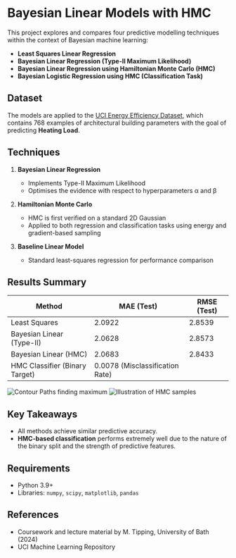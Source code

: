 # Bayesian Linear Models with HMC

This project explores and compares four predictive modelling techniques within the context of Bayesian machine learning:

- **Least Squares Linear Regression**
- **Bayesian Linear Regression (Type-II Maximum Likelihood)**
- **Bayesian Linear Regression using Hamiltonian Monte Carlo (HMC)**
- **Bayesian Logistic Regression using HMC (Classification Task)**

## Dataset

The models are applied to the [UCI Energy Efficiency Dataset](https://archive.ics.uci.edu/ml/datasets/Energy+efficiency), which contains 768 examples of architectural building parameters with the goal of predicting **Heating Load**.

## Techniques

1. **Bayesian Linear Regression**
   - Implements Type-II Maximum Likelihood
   - Optimises the evidence with respect to hyperparameters α and β

2. **Hamiltonian Monte Carlo**
   - HMC is first verified on a standard 2D Gaussian
   - Applied to both regression and classification tasks using energy and gradient-based sampling

3. **Baseline Linear Model**
   - Standard least-squares regression for performance comparison

## Results Summary

| Method                          | MAE (Test) | RMSE (Test) |
|---------------------------------|------------|-------------|
| Least Squares                   | 2.0922     | 2.8539      |
| Bayesian Linear (Type-II)       | 2.0628     | 2.8573      |
| Bayesian Linear (HMC)           | 2.0683     | 2.8433      |
| HMC Classifier (Binary Target)  | 0.0078 (Misclassification Rate) |

![Contour Paths finding maximum]([https://example.com/path/to/image.png](https://github.com/grahamdavies15/Bayesian-ML-Project/blob/main/images/2_contour.png))
![Illustration of HMC samples]((https://github.com/grahamdavies15/Bayesian-ML-Project/blob/main/images/3_act_100.png))

## Key Takeaways

- All methods achieve similar predictive accuracy.
- **HMC-based classification** performs extremely well due to the nature of the binary split and the strength of predictive features.

## Requirements

- Python 3.9+
- Libraries: `numpy`, `scipy`, `matplotlib`, `pandas`

## References

- Coursework and lecture material by M. Tipping, University of Bath (2024)
- UCI Machine Learning Repository
